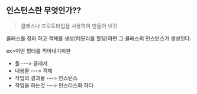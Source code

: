 ## 인스턴스란 무엇인가??


> 클래스나 프로토타입을 사용하여 만들어 낸것 

클래스를 정의 하고 객체를 생성(메모리를 할당)하면 그 클래스의 인스턴스가 생성된다.  

ex>어떤 형태를 찍어내기위한

- 틀 ---> 클래서 
- 내용물 ---> 객체 
- 작업의 결과물 ---> 인스턴스
- 작업을 하는것 ---> 인스터스화 하다 

